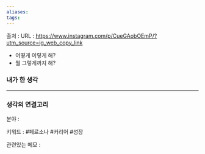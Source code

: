 ```yaml
---
aliases: 
tags:
---
```

출처 : 
URL : https://www.instagram.com/p/CueGAobOEmP/?utm_source=ig_web_copy_link

- 어떻게 이렇게 해?
- 뭘 그렇게까지 해?


### 내가 한 생각

---
### 생각의 연결고리
분야 : 

키워드 : #페르소나 #커리어 #성장


관련있는 메모 : 
